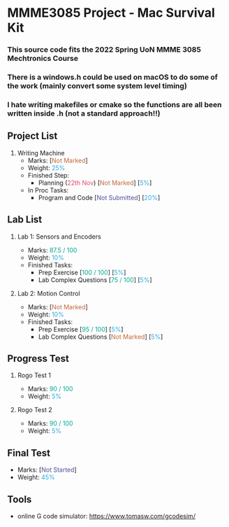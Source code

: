 # MMME3085 Project - Mac Survival Kit
### This source code fits the 2022 Spring UoN MMME 3085 Mechtronics Course
### There is a windows.h could be used on macOS to do some of the work (mainly convert some system level timing)
### I hate writing makefiles or cmake so the functions are all been written inside .h (not a standard approach!!)
## Project List
1. Writing Machine
    + Marks: [<font color="#c1693c">Not Marked</font>]
    + Weight: <font color="#2eaadf">25%</font>
    + Finished Step: 
        * Planning (<font color="#db4d6d">22th Nov</font>) [<font color="#c1693c">Not Marked</font>] [<font color="#2eaadf">5%</font>]
    + In Proc Tasks:
        * Program and Code [<font color="#4e4f97">Not Submitted</font>] [<font color="#2eaadf">20%</font>] 

## Lab List
1. Lab 1: Sensors and Encoders
    + Marks: <font color="#00aa91">87.5 / 100</font>
    + Weight: <font color="#2eaadf">10%</font> 
    + Finished Tasks:
        * Prep Exercise [<font color="#00aa91">100 / 100</font>] [<font color="#2eaadf">5%</font>] 
        * Lab Complex Questions [<font color="#00aa91">75 / 100</font>] [<font color="#2eaadf">5%</font>] 
        
2. Lab 2: Motion Control
    + Marks: [<font color="#c1693c">Not Marked</font>]
    + Weight: <font color="#2eaadf">10%</font> 
    + Finished Tasks:
        * Prep Exercise [<font color="#00aa91">95 / 100</font>] [<font color="#2eaadf">5%</font>] 
        * Lab Complex Questions [<font color="#c1693c">Not Marked</font>] [<font color="#2eaadf">5%</font>] 

## Progress Test
1. Rogo Test 1
    + Marks: <font color="#00aa91">90 / 100</font>
    + Weight: <font color="#2eaadf">5%</font>

2. Rogo Test 2
    + Marks: <font color="#00aa91">90 / 100</font>
    + Weight: <font color="#2eaadf">5%</font>

## Final Test
+ Marks: [<font color="#4e4f97">Not Started</font>]
+ Weight: <font color="#2eaadf">45%</font>

## Tools
+ online G code simulator: https://www.tomasw.com/gcodesim/
